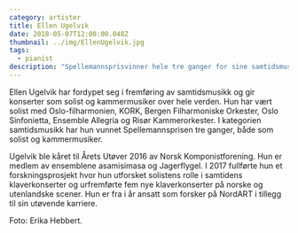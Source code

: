 ```yaml
---
category: artister
title: Ellen Ugelvik
date: 2018-05-07T12:00:00.048Z
thumbnail: ../img/EllenUgelvik.jpg
tags:
  - pianist
description: "Spellemannsprisvinner hele tre ganger for sine samtidsmusikkprosjekter, og med nylig fullført forskningsprosjekt hvor hun urfremførte fem nye klaverkonserter på norske og utenlandske scener. Ansatt som forsker på NordART i fire år fremover."
---
```

Ellen Ugelvik har fordypet seg i fremføring av samtidsmusikk og gir konserter som solist og kammermusiker over hele verden. Hun har vært solist med Oslo-filharmonien, KORK, Bergen Filharmoniske Orkester, Oslo Sinfonietta, Ensemble Allegria og Risør Kammerorkester. I kategorien samtidsmusikk har hun vunnet Spellemannsprisen tre ganger, både som solist og kammermusiker.

Ugelvik ble kåret til Årets Utøver 2016 av Norsk Komponistforening. Hun er medlem av ensemblene asamisimasa og Jagerflygel. I 2017 fullførte hun et forskningsprosjekt hvor hun utforsket solistens rolle i samtidens klaverkonserter og urfremførte fem nye klaverkonserter på norske og utenlandske scener. Hun er fra i år ansatt som forsker på NordART i tillegg til sin utøvende karriere.

Foto: Erika Hebbert.
